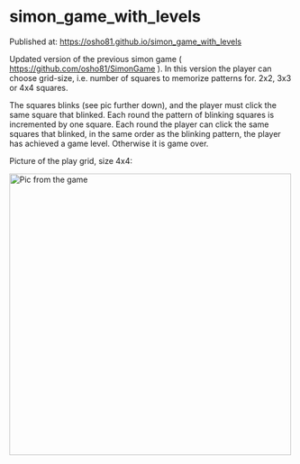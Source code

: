 # simon_game_with_levels
Published at: https://osho81.github.io/simon_game_with_levels

Updated version of the previous simon game ( https://github.com/osho81/SimonGame ). 
In this version the player can choose grid-size, i.e. number of squares to memorize patterns for. 2x2, 3x3 or 4x4 squares.

The squares blinks (see pic further down), and the player must click the same square that blinked. Each round the pattern of blinking squares is incremented by one square. 
Each round the player can click the same squares that blinked, in the same order as the blinking pattern, the player has achieved a game level.
Otherwise it is game over. 

Picture of the play grid, size 4x4: 

<img src="https://github.com/osho81/simon_game_with_levels/blob/main/picSimon.PNG" alt="Pic from the game" width="500"/>
